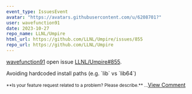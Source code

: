 ```yaml
---
event_type: IssuesEvent
avatar: "https://avatars.githubusercontent.com/u/6208701?"
user: wavefunction91
date: 2023-10-27
repo_name: LLNL/Umpire
html_url: https://github.com/LLNL/Umpire/issues/855
repo_url: https://github.com/LLNL/Umpire
---
```


<a href='https://github.com/wavefunction91' target='_blank'>wavefunction91</a> open issue <a href='https://github.com/LLNL/Umpire/issues/855' target='_blank'>LLNL/Umpire#855</a>.

<p>Avoiding hardcoded install paths (e.g. `lib` vs `lib64`)</p><small>**Is your feature request related to a problem? Please describe.**...</small><a href='https://github.com/LLNL/Umpire/issues/855' target='_blank'>View Comment</a>